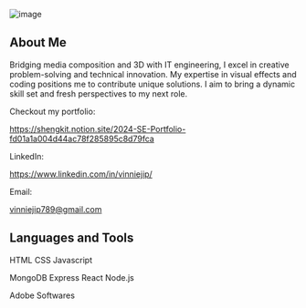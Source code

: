 ![image](https://github.com/vinniejipsk/vinniejipsk/assets/141219700/e56818e4-5cb0-4d6f-8b08-7cda824e3167)


## About Me

Bridging media composition and 3D with IT engineering, I excel in creative problem-solving and technical innovation. My expertise in visual effects and coding positions me to contribute unique solutions. I aim to bring a dynamic skill set and fresh perspectives to my next role.

Checkout my portfolio: 

https://shengkit.notion.site/2024-SE-Portfolio-fd01a1a004d44ac78f285895c8d79fca

LinkedIn:

https://www.linkedin.com/in/vinniejip/

Email:

vinniejip789@gmail.com

## Languages and Tools

HTML  CSS  Javascript

MongoDB  Express  React  Node.js

Adobe Softwares
